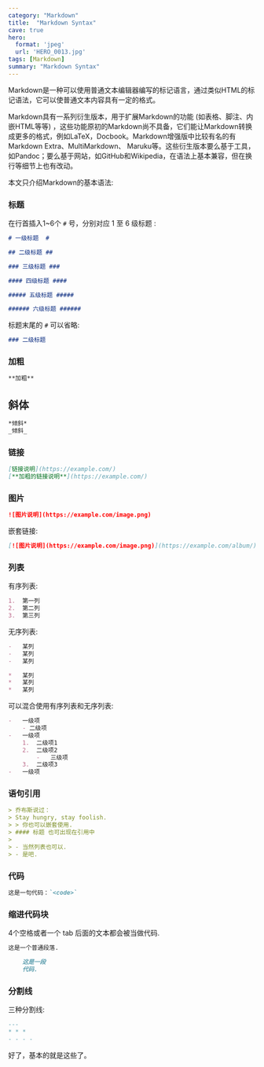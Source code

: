 ```yaml
---
category: "Markdown"
title:  "Markdown Syntax"
cave: true
hero:
  format: 'jpeg'
  url: 'HERO_0013.jpg'
tags: [Markdown]
summary: "Markdown Syntax"
---
```

Markdown是一种可以使用普通文本编辑器编写的标记语言，通过类似HTML的标记语法，它可以使普通文本内容具有一定的格式。



Markdown具有一系列衍生版本，用于扩展Markdown的功能 (如表格、脚注、内嵌HTML等等) ，这些功能原初的Markdown尚不具备，它们能让Markdown转换成更多的格式，例如LaTeX，Docbook。Markdown增强版中比较有名的有Markdown Extra、MultiMarkdown、 Maruku等。这些衍生版本要么基于工具，如Pandoc；要么基于网站，如GitHub和Wikipedia，在语法上基本兼容，但在换行等细节上也有改动。

本文只介绍Markdown的基本语法:

### 标题 ###

在行首插入1~6个 `#` 号，分别对应 1 至 6 级标题 :

```md
# 一级标题  #

## 二级标题 ##

### 三级标题 ###

#### 四级标题 ####

##### 五级标题 #####

###### 六级标题 ######
```

标题末尾的 `#` 可以省略:

```md
### 二级标题
```

### 加粗 ###

```md
**加粗**
```

## 斜体 ###

```md
*倾斜*
_倾斜_
```

### 链接 ###

```md
[链接说明](https://example.com/)
[**加粗的链接说明**](https://example.com/)
```

### 图片 ###

```md
![图片说明](https://example.com/image.png)
```

嵌套链接:

```md
[![图片说明](https://example.com/image.png)](https://example.com/album/)
```

### 列表 ###

有序列表:

```md
1.  第一列
2.  第二列
3.  第三列
```

无序列表:

```md
-   某列
-   某列
-   某列
```

```md
*   某列
*   某列
*   某列
```

可以混合使用有序列表和无序列表:

```md
-   一级项
	- 二级项
-   一级项
	1.  二级项1
	2.  二级项2
		-   三级项
	3.  二级项3
-   一级项
```

### 语句引用 ###

```md
> 乔布斯说过：
> Stay hungry, stay foolish.
> > 你也可以嵌套使用.
> #### 标题 也可出现在引用中
>
> - 当然列表也可以.
> - 是吧.
```

### 代码 ###

```md
这是一句代码：`<code>`
```

### 缩进代码块 ###

4个空格或者一个 tab 后面的文本都会被当做代码.

```md
这是一个普通段落.

	这是一段
	代码.
```

### 分割线 ###

三种分割线:

```md
---
* * *
- - - -
```

好了，基本的就是这些了。
